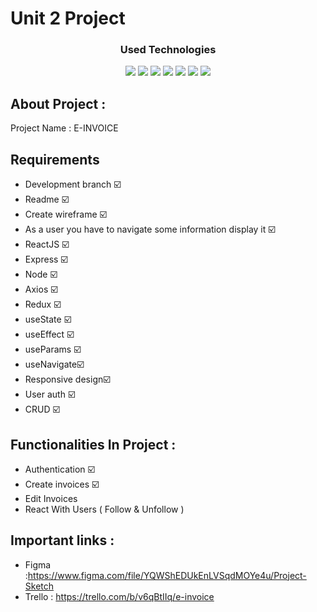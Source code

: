 # Unit 2 Project
### <p align="center">Used Technologies</p>
<div align="center">
  
[![](https://img.shields.io/badge/-NodeJS-33373F?logo=node.js&style=flat)](https://nodejs.org/en/) [![](https://img.shields.io/badge/-ReactJS-33373F?logo=react&style=flat)](https://reactjs.org/) [![](https://img.shields.io/badge/-ExpressJS-33373F?logo=express&style=flat)](https://expressjs.com/) [![](https://img.shields.io/badge/-MongoDB-33373F?logo=mongodb&style=flat)](https://www.mongodb.com/) [![](https://img.shields.io/badge/-Bootstrap-33373F?logo=bootstrap&style=flat)](https://getbootstrap.com/) [![](https://img.shields.io/badge/-Trello-33373F?logo=trello&style=flat)](https://trello.com) [![](https://img.shields.io/badge/-Figma-33373F?logo=figma&style=flat)](https://www.figma.com/)
</div>

## About Project :
Project Name : E-INVOICE


## Requirements

- Development branch ☑️
- Readme ☑️
- Create wireframe ☑️
- As a user you have to navigate some information display it ☑️
- ReactJS ☑️
- Express ☑️
- Node ☑️
- Axios ☑️
- Redux ☑️
- useState ☑️
- useEffect ☑️
- useParams ☑️
- useNavigate☑️
- Responsive design☑️
- User auth ☑️
- CRUD ☑️

## Functionalities In Project :
* Authentication ☑️
* Create invoices ☑️
* Edit Invoices 
* React With Users ( Follow & Unfollow )


## Important links :
* Figma :https://www.figma.com/file/YQWShEDUkEnLVSqdMOYe4u/Project-Sketch
* Trello : https://trello.com/b/v6qBtIIq/e-invoice
